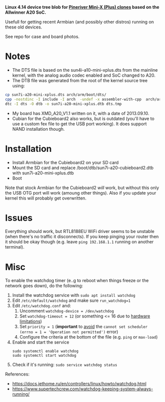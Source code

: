 **Linux 4.14 device tree blob for [Pineriver Mini-X (Plus) clones](http://linux-sunxi.org/Pineriver_H24) based on the Allwinner A20 SoC.**

Usefull for getting recent Armbian (and possibly other distros) running on these old devices.

See repo for case and board photos.

# Notes

* The DTS file is based on the sun4i-a10-mini-xplus.dts from the mainline kernel, with the analog audio codec enabled and SoC changed to A20. 
* The DTB file was generated from the root of the kernel source tree using:

```sh
cp sun7i-a20-mini-xplus.dts arch/arm/boot/dts/
cpp -nostdinc -I include -I arch  -undef -x assembler-with-cpp  arch/arm/boot/dts/sun7i-a20-mini-xplus.dts dts.tmp
dtc -I dts -O dtb -o sun7i-a20-mini-xplus.dtb dts.tmp
```
* My board has XMD_A20_V1.1 written on it, with a date of 2013.09.10. 
* Cubian for the Cubieboard2 also works, but is outdated (you'll have to use a custom fex file to get the USB port working). It does support NAND installation though.

# Installation

* Install Armbian for the Cubieboard2 on your SD card
* Mount the SD card and replace /boot/dtb/sun7i-a20-cubieboard2.dtb with sun7i-a20-mini-xplus.dtb
* Boot

Note that stock Armbian for the Cubieboard2 *will* work, but without this only the USB OTG port will work (amoung other things). Also if you update your kernel this will probably get overwritten.

# Issues

Everything should work, but RTL8188EU WiFi driver seems to be unstable (when there's no traffic it disconnects). If you keep pinging your router then it should be okay though (e.g. leave `ping 192.168.1.1` running on another terminal).

# Misc

To enable the watchdog timer (e..g to reboot when things freeze or the network goes down), do the following:

1. Install the watchdog service with `sudo apt install watchdog`
1. Edit `/etc/default/watchdog` and make sure `run_watchdog=1`
1. Edit `/etc/watchdog.conf` and:
    1. Uncomment `watchdog-device = /dev/watchdog`
    1. Set `watchdog-timeout = 12` (or something <= 16 due to [hardware limitations](https://github.com/torvalds/linux/blob/master/drivers/watchdog/sunxi_wdt.c#L67))
    1. Set `priority = 1` (**important** to [avoid](https://forum.armbian.com/topic/2898-how-to-install-enable-and-start-watchdog-in-h3/?do=findComment&comment=78858) the `cannot set scheduler (errno = 1 = 'Operation not permitted')` error)
    1. Configure the criteria at the bottom of the file (e.g. `ping` or `max-load`)
1. Enable and start the service
    ```
    sudo systemctl enable watchdog
    sudo systemctl start watchdog 
    ```
1. Check if it's running: `sudo service watchdog status`

References:
* https://docs.jethome.ru/en/controllers/linux/howto/watchdog.html
* https://www.supertechcrew.com/watchdog-keeping-system-always-running/ 
